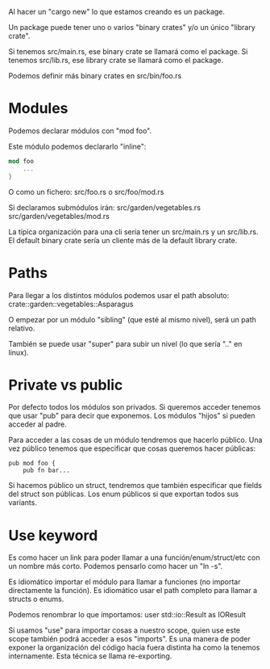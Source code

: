 Al hacer un "cargo new" lo que estamos creando es un package.

Un package puede tener uno o varios "binary crates" y/o un único "library crate".

Si tenemos src/main.rs, ese binary crate se llamará como el package.
Si tenemos src/lib.rs, ese library crate se llamará como el package.

Podemos definir más binary crates en src/bin/foo.rs


# Modules
Podemos declarar módulos con
"mod foo".

Este módulo podemos declararlo "inline":
```rust
mod foo 
    ...
}
```

O como un fichero:
src/foo.rs
o
src/foo/mod.rs

Si declaramos submódulos irán:
src/garden/vegetables.rs
src/garden/vegetables/mod.rs

La típica organización para una cli sería tener un src/main.rs y un src/lib.rs.
El default binary crate sería un cliente más de la default library crate.


# Paths
Para llegar a los distintos módulos podemos usar el path absoluto:
crate::garden::vegetables::Asparagus

O empezar por un módulo "sibling" (que esté al mismo nivel), será un path relativo.

También se puede usar "super" para subir un nivel (lo que sería ".." en linux).


# Private vs public
Por defecto todos los módulos son privados. Si queremos acceder tenemos que usar "pub" para decir que exponemos.
Los módulos "hijos" si pueden acceder al padre.

Para acceder a las cosas de un módulo tendremos que hacerlo público.
Una vez público tenemos que especificar que cosas queremos hacer públicas:
```
pub mod foo {
    pub fn bar...
```

Si hacemos público un struct, tendremos que también especificar que fields del struct son públicas.
Los enum públicos si que exportan todos sus variants.


# Use keyword
Es como hacer un link para poder llamar a una función/enum/struct/etc con un nombre más corto.
Podemos pensarlo como hacer un "ln -s".

Es idiomático importar el módulo para llamar a funciones (no importar directamente la función).
Es idiomático usar el path completo para llamar a structs o enums.

Podemos renombrar lo que importamos:
user std::io::Result as IOResult


Si usamos "use" para importar cosas a nuestro scope, quien use este scope también podrá acceder a esos "imports".
Es una manera de poder exponer la organización del código hacia fuera distinta ha como la tenemos internamente.
Esta técnica se llama re-exporting.
